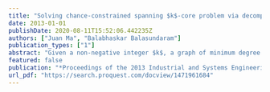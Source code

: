 ```yaml
---
title: "Solving chance-constrained spanning $k$-core problem via decomposition and integer programming"
date: 2013-01-01
publishDate: 2020-08-11T15:52:06.442235Z
authors: ["Juan Ma", "Balabhaskar Balasundaram"]
publication_types: ["1"]
abstract: "Given a non-negative integer $k$, a graph of minimum degree at least $k$ is called a emph$k$-core. The concept of $k$-cores can be used to design resilient networks that preserve low diameter and high vertex-connectivity upon limited vertex or edge failures. This article focuses on a chance-constrained version of emphthe minimum spanning $k$-core problem under probabilistic edge failures. Specifically, given that the edges can fail randomly and independently, we want to find a subset of edges of minimum total cost such that the graph with this edge set is a $k$-core with probability at least $1-α$ where $α ın [0,1]$. We first reformulate the non-convex chance-constrained optimization problem as a large-scale integer program. To solve it, we employ  a decomposition and branch-and-cut framework recently introduced in the literature and discuss problem-specific enhancements of this approach. We report on our computational experiments designed to benchmark this decomposition branch-and-cut algorithm."
featured: false
publication: "*Proceedings of the 2013 Industrial and Systems Engineering Research Conference (ISERC 2013)*"
url_pdf: "https://search.proquest.com/docview/1471961684"
---
```


